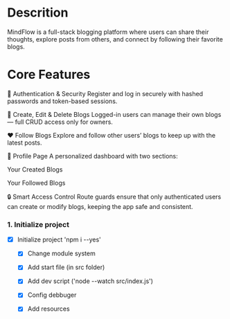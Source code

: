 # Descrition

MindFlow is a full-stack blogging platform where users can share their thoughts, explore posts from others, and connect by following their favorite blogs.

# Core Features

👤 Authentication & Security
Register and log in securely with hashed passwords and token-based sessions.

📝 Create, Edit & Delete Blogs
Logged-in users can manage their own blogs — full CRUD access only for owners.

❤️ Follow Blogs
Explore and follow other users’ blogs to keep up with the latest posts.

📄 Profile Page
A personalized dashboard with two sections:

Your Created Blogs

Your Followed Blogs

🔒 Smart Access Control
Route guards ensure that only authenticated users can create or modify blogs, keeping the app safe and consistent.

### 1. Initialize project

- [x] Initialize project 'npm i --yes'
  - [x] Change module system
  - [x] Add start file (in src folder)
  - [x] Add dev script ('node --watch src/index.js')
  - [x] Config debbuger
  - [x] Add resources

